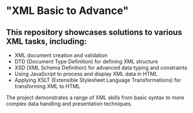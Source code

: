 # "XML Basic to Advance"
## This repository showcases solutions to various XML tasks, including:

- XML document creation and validation
- DTD (Document Type Definition) for defining XML structure
- XSD (XML Schema Definition) for advanced data typing and constraints
- Using JavaScript to process and display XML data in HTML
- Applying XSLT (Extensible Stylesheet Language Transformations) for transforming XML to HTML

The project demonstrates a range of XML skills from basic syntax to more complex data handling and presentation techniques.
